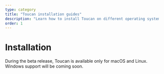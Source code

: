 ```yaml
---
type: category
title: "Toucan installation guides"
description: "Learn how to install Toucan on different operating systems with this detailed guide. Follow step-by-step instructions for a smooth setup process."
order: 1
---
```


# Installation

During the beta release, Toucan is available only for macOS and Linux. Windows support will be coming soon.
